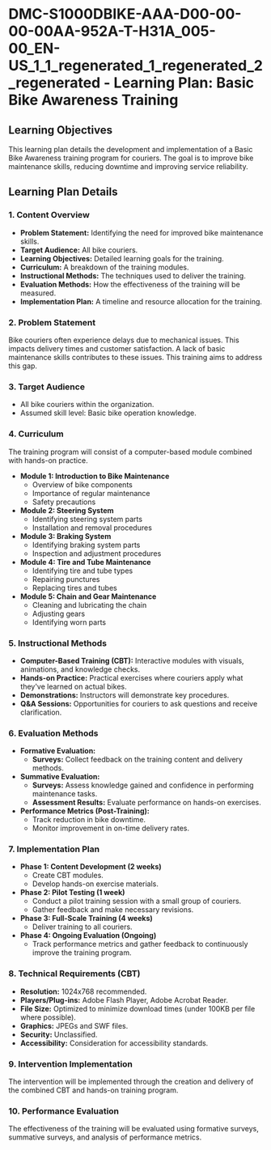 # DMC-S1000DBIKE-AAA-D00-00-00-00AA-952A-T-H31A_005-00_EN-US_1_1_regenerated_1_regenerated_2_regenerated - Learning Plan: Basic Bike Awareness Training

## Learning Objectives

This learning plan details the development and implementation of a Basic Bike Awareness training program for couriers. The goal is to improve bike maintenance skills, reducing downtime and improving service reliability.

## Learning Plan Details

### 1. Content Overview

*   **Problem Statement:** Identifying the need for improved bike maintenance skills.
*   **Target Audience:** All bike couriers.
*   **Learning Objectives:** Detailed learning goals for the training.
*   **Curriculum:** A breakdown of the training modules.
*   **Instructional Methods:** The techniques used to deliver the training.
*   **Evaluation Methods:** How the effectiveness of the training will be measured.
*   **Implementation Plan:** A timeline and resource allocation for the training.

### 2. Problem Statement

Bike couriers often experience delays due to mechanical issues. This impacts delivery times and customer satisfaction. A lack of basic maintenance skills contributes to these issues. This training aims to address this gap.

### 3. Target Audience

*   All bike couriers within the organization.
*   Assumed skill level: Basic bike operation knowledge.

### 4. Curriculum

The training program will consist of a computer-based module combined with hands-on practice.

*   **Module 1: Introduction to Bike Maintenance**
    *   Overview of bike components
    *   Importance of regular maintenance
    *   Safety precautions
*   **Module 2: Steering System**
    *   Identifying steering system parts
    *   Installation and removal procedures
*   **Module 3: Braking System**
    *   Identifying braking system parts
    *   Inspection and adjustment procedures
*   **Module 4: Tire and Tube Maintenance**
    *   Identifying tire and tube types
    *   Repairing punctures
    *   Replacing tires and tubes
*   **Module 5: Chain and Gear Maintenance**
    *   Cleaning and lubricating the chain
    *   Adjusting gears
    *   Identifying worn parts

### 5. Instructional Methods

*   **Computer-Based Training (CBT):** Interactive modules with visuals, animations, and knowledge checks.
*   **Hands-on Practice:** Practical exercises where couriers apply what they've learned on actual bikes.
*   **Demonstrations:** Instructors will demonstrate key procedures.
*   **Q&A Sessions:** Opportunities for couriers to ask questions and receive clarification.

### 6. Evaluation Methods

*   **Formative Evaluation:**
    *   **Surveys:** Collect feedback on the training content and delivery methods.
*   **Summative Evaluation:**
    *   **Surveys:** Assess knowledge gained and confidence in performing maintenance tasks.
    *   **Assessment Results:** Evaluate performance on hands-on exercises.
*   **Performance Metrics (Post-Training):**
    *   Track reduction in bike downtime.
    *   Monitor improvement in on-time delivery rates.

### 7. Implementation Plan

*   **Phase 1: Content Development (2 weeks)**
    *   Create CBT modules.
    *   Develop hands-on exercise materials.
*   **Phase 2: Pilot Testing (1 week)**
    *   Conduct a pilot training session with a small group of couriers.
    *   Gather feedback and make necessary revisions.
*   **Phase 3: Full-Scale Training (4 weeks)**
    *   Deliver training to all couriers.
*   **Phase 4: Ongoing Evaluation (Ongoing)**
    *   Track performance metrics and gather feedback to continuously improve the training program.

### 8. Technical Requirements (CBT)

*   **Resolution:** 1024x768 recommended.
*   **Players/Plug-ins:** Adobe Flash Player, Adobe Acrobat Reader.
*   **File Size:** Optimized to minimize download times (under 100KB per file where possible).
*   **Graphics:** JPEGs and SWF files.
*   **Security:** Unclassified.
*   **Accessibility:** Consideration for accessibility standards.

### 9. Intervention Implementation

The intervention will be implemented through the creation and delivery of the combined CBT and hands-on training program.

### 10. Performance Evaluation

The effectiveness of the training will be evaluated using formative surveys, summative surveys, and analysis of performance metrics.